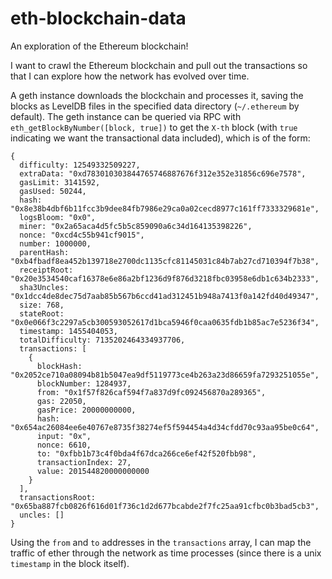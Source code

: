 # eth-blockchain-data
An exploration of the Ethereum blockchain!

I want to crawl the Ethereum blockchain and pull out the transactions so that I can explore how the network has evolved over time. 

A geth instance downloads the blockchain and processes it, saving the blocks as LevelDB files in the specified data directory (`~/.ethereum` by default). The geth instance can be queried via RPC with `eth_getBlockByNumber([block, true])` to get the `X-th` block (with `true` indicating we want the transactional data included), which is of the form:
  
    {
      difficulty: 12549332509227,
      extraData: "0xd783010303844765746887676f312e352e31856c696e7578",
      gasLimit: 3141592,
      gasUsed: 50244,
      hash: "0x8e38b4dbf6b11fcc3b9dee84fb7986e29ca0a02cecd8977c161ff7333329681e",
      logsBloom: "0x0",
      miner: "0x2a65aca4d5fc5b5c859090a6c34d164135398226",
      nonce: "0xcd4c55b941cf9015",
      number: 1000000,
      parentHash: "0xb4fbadf8ea452b139718e2700dc1135cfc81145031c84b7ab27cd710394f7b38",
      receiptRoot: "0x20e3534540caf16378e6e86a2bf1236d9f876d3218fbc03958e6db1c634b2333",
      sha3Uncles: "0x1dcc4de8dec75d7aab85b567b6ccd41ad312451b948a7413f0a142fd40d49347",
      size: 768,
      stateRoot: "0x0e066f3c2297a5cb300593052617d1bca5946f0caa0635fdb1b85ac7e5236f34",
      timestamp: 1455404053,
      totalDifficulty: 7135202464334937706,
      transactions: [
        {
          blockHash: "0x2052ce710a08094b81b5047ea9df5119773ce4b263a23d86659fa7293251055e",
          blockNumber: 1284937,
          from: "0x1f57f826caf594f7a837d9fc092456870a289365",
          gas: 22050,
          gasPrice: 20000000000,
          hash: "0x654ac26084ee6e40767e8735f38274ef5f594454a4d34cfdd70c93aa95be0c64",
          input: "0x",
          nonce: 6610,
          to: "0xfbb1b73c4f0bda4f67dca266ce6ef42f520fbb98",
          transactionIndex: 27,
          value: 201544820000000000
        }
      ],
      transactionsRoot: "0x65ba887fcb0826f616d01f736c1d2d677bcabde2f7fc25aa91cfbc0b3bad5cb3",
      uncles: []
    } 

Using the `from` and `to` addresses in the `transactions` array, I can map the traffic of ether through the network as time processes (since there is a unix `timestamp` in the block itself). 


